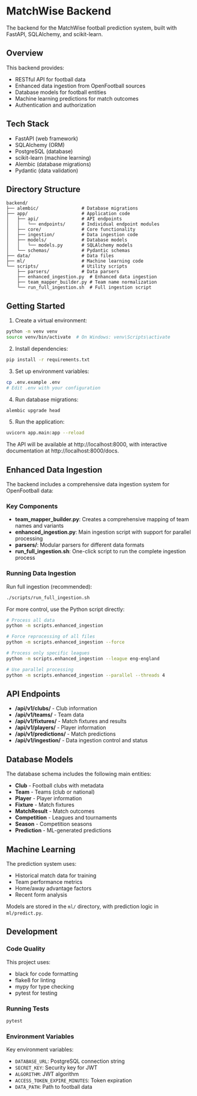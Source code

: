 # MatchWise Backend

The backend for the MatchWise football prediction system, built with FastAPI, SQLAlchemy, and scikit-learn.

## Overview

This backend provides:

- RESTful API for football data
- Enhanced data ingestion from OpenFootball sources
- Database models for football entities
- Machine learning predictions for match outcomes
- Authentication and authorization

## Tech Stack

- FastAPI (web framework)
- SQLAlchemy (ORM)
- PostgreSQL (database)
- scikit-learn (machine learning)
- Alembic (database migrations)
- Pydantic (data validation)

## Directory Structure

```
backend/
├── alembic/                # Database migrations
├── app/                    # Application code
│   ├── api/                # API endpoints
│   │   └── endpoints/      # Individual endpoint modules
│   ├── core/               # Core functionality
│   ├── ingestion/          # Data ingestion code
│   ├── models/             # Database models
│   │   └── models.py       # SQLAlchemy models
│   └── schemas/            # Pydantic schemas
├── data/                   # Data files
├── ml/                     # Machine learning code
└── scripts/                # Utility scripts
    ├── parsers/            # Data parsers
    ├── enhanced_ingestion.py  # Enhanced data ingestion
    ├── team_mapper_builder.py # Team name normalization
    └── run_full_ingestion.sh  # Full ingestion script
```

## Getting Started

1. Create a virtual environment:

```bash
python -m venv venv
source venv/bin/activate  # On Windows: venv\Scripts\activate
```

2. Install dependencies:

```bash
pip install -r requirements.txt
```

3. Set up environment variables:

```bash
cp .env.example .env
# Edit .env with your configuration
```

4. Run database migrations:

```bash
alembic upgrade head
```

5. Run the application:

```bash
uvicorn app.main:app --reload
```

The API will be available at http://localhost:8000, with interactive documentation at http://localhost:8000/docs.

## Enhanced Data Ingestion

The backend includes a comprehensive data ingestion system for OpenFootball data:

### Key Components

- **team_mapper_builder.py**: Creates a comprehensive mapping of team names and variants
- **enhanced_ingestion.py**: Main ingestion script with support for parallel processing
- **parsers/**: Modular parsers for different data formats
- **run_full_ingestion.sh**: One-click script to run the complete ingestion process

### Running Data Ingestion

Run full ingestion (recommended):

```bash
./scripts/run_full_ingestion.sh
```

For more control, use the Python script directly:

```bash
# Process all data
python -m scripts.enhanced_ingestion

# Force reprocessing of all files
python -m scripts.enhanced_ingestion --force

# Process only specific leagues
python -m scripts.enhanced_ingestion --league eng-england

# Use parallel processing
python -m scripts.enhanced_ingestion --parallel --threads 4
```

## API Endpoints

- **/api/v1/clubs/** - Club information
- **/api/v1/teams/** - Team data
- **/api/v1/fixtures/** - Match fixtures and results
- **/api/v1/players/** - Player information
- **/api/v1/predictions/** - Match predictions
- **/api/v1/ingestion/** - Data ingestion control and status

## Database Models

The database schema includes the following main entities:

- **Club** - Football clubs with metadata
- **Team** - Teams (club or national)
- **Player** - Player information
- **Fixture** - Match fixtures
- **MatchResult** - Match outcomes
- **Competition** - Leagues and tournaments
- **Season** - Competition seasons
- **Prediction** - ML-generated predictions

## Machine Learning

The prediction system uses:

- Historical match data for training
- Team performance metrics
- Home/away advantage factors
- Recent form analysis

Models are stored in the `ml/` directory, with prediction logic in `ml/predict.py`.

## Development

### Code Quality

This project uses:

- black for code formatting
- flake8 for linting
- mypy for type checking
- pytest for testing

### Running Tests

```bash
pytest
```

### Environment Variables

Key environment variables:

- `DATABASE_URL`: PostgreSQL connection string
- `SECRET_KEY`: Security key for JWT
- `ALGORITHM`: JWT algorithm
- `ACCESS_TOKEN_EXPIRE_MINUTES`: Token expiration
- `DATA_PATH`: Path to football data
